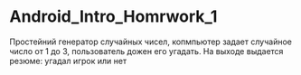 # Android_Intro_Homrwork_1
Простейний генератор случайных чисел, копмпьютер задает случайное число от 1 до 3, пользователь дожен его угадать. На выходе выдается резюме: угадал игрок или нет
